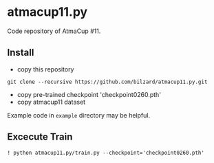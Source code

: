 # atmacup11.py

Code repository of AtmaCup #11.

## Install

* copy this repository

```
git clone --recursive https://github.com/bilzard/atmacup11.py.git
```

* copy pre-trained checkpoint 'checkpoint0260.pth'
* copy atmacup11 dataset

Example code in `example` directory may be helpful.

## Excecute Train

```
! python atmacup11.py/train.py --checkpoint='checkpoint0260.pth'
```